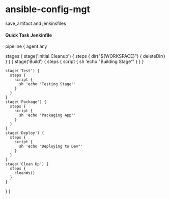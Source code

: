 # ansible-config-mgt
save_artifact and jenkinsfiles
#### Quick Task Jenkinfile
pipeline {
    agent any

  stages {
    stage('Initial Cleanup') {
      steps {
        dir("${WORKSPACE}") {
          deleteDir()
        }
      }
    }
    stage('Build') {
      steps {
        script {
          sh 'echo "Building Stage"'
        }
      }
    }

    stage('Test') {
      steps {
        script {
          sh 'echo "Testing Stage"'
        }
      }
    }
    stage('Package') {
      steps {
        script {
          sh 'echo "Packaging App"'
        }
      }
    }
    stage('Deploy') {
      steps {
        script {
          sh 'echo "Deploying to Dev"'
        }
      }
    }
    stage('Clean Up') {
      steps {
        cleanWs()
      }
    }
  }
}

